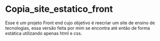 # Copia_site_estatico_front
Esse é um projeto Front end cujo objetivo é reecriar um site de ensino de tecnologias, essa versão feita por mim se encontra até então de forma estática
utilizando apenas html e css.
